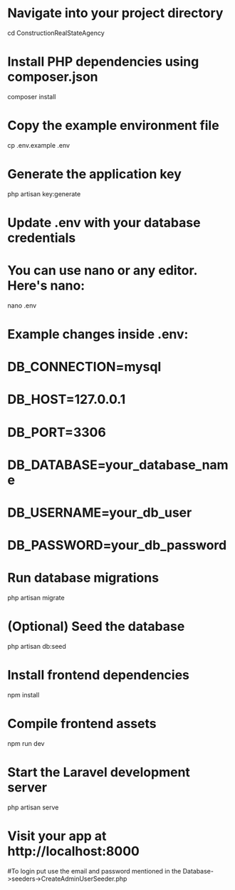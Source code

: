 # Navigate into your project directory
cd ConstructionRealStateAgency

# Install PHP dependencies using composer.json
composer install

# Copy the example environment file
cp .env.example .env

# Generate the application key
php artisan key:generate

# Update .env with your database credentials
# You can use nano or any editor. Here's nano:
nano .env
# Example changes inside .env:
# DB_CONNECTION=mysql
# DB_HOST=127.0.0.1
# DB_PORT=3306
# DB_DATABASE=your_database_name
# DB_USERNAME=your_db_user
# DB_PASSWORD=your_db_password

# Run database migrations
php artisan migrate

# (Optional) Seed the database
php artisan db:seed

# Install frontend dependencies
npm install

# Compile frontend assets
npm run dev

# Start the Laravel development server
php artisan serve

# Visit your app at http://localhost:8000

#To login put use the email and password mentioned in the Database->seeders->CreateAdminUserSeeder.php
